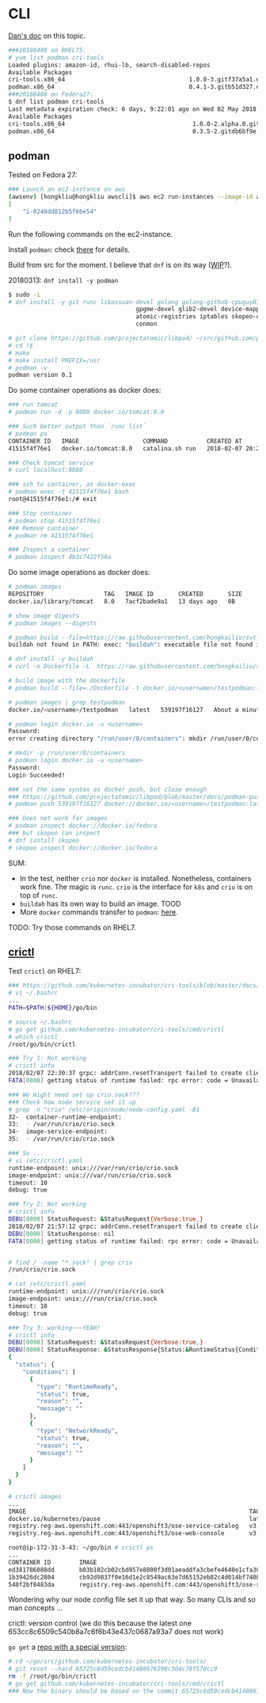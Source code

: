 # CLI

[Dan's doc](https://docs.google.com/document/d/1BwviZAw_7sfTQmOv1V5spibnNyW8iBOjJfQJWQTKJp8/edit) on this topic.

```sh
###20180408 on RHEL75:
# yum list podman cri-tools
Loaded plugins: amazon-id, rhui-lb, search-disabled-repos
Available Packages
cri-tools.x86_64                                   1.0.0-3.gitf37a5a1.el7                                   aos               
podman.x86_64                                      0.4.1-3.gitb51d327.el7                                   rhel-7-extras-next
###20180408 on Fedora27:
$ dnf list podman cri-tools
Last metadata expiration check: 6 days, 9:22:01 ago on Wed 02 May 2018 03:25:36 AM UTC.
Available Packages
cri-tools.x86_64                                    1.0.0-2.alpha.0.git653cc8c.el7                                     aos    
podman.x86_64                                       0.3.5-2.gitdb6bf9e.fc27                                            updates
```

## podman

Tested on Fedora 27:

```sh
### Launch an ec2-instance on aws
(awsenv) [hongkliu@hongkliu awscli]$ aws ec2 run-instances --image-id ami-959441ed     --security-group-ids sg-5c5ace38 --count 1 --instance-type m4.large --key-name id_rsa_perf     --subnet subnet-4879292d --block-device-mappings "[{\"DeviceName\":\"/dev/sda1\", \"Ebs\":{\"VolumeSize\": 30}}]"     --query 'Instances[*].InstanceId'     --tag-specifications="[{\"ResourceType\":\"instance\",\"Tags\":[{\"Key\":\"Name\",\"Value\":\"qe-hongkliu-fedora27-test\"}]}]"
[
    "i-0248dd812b5f66e54"
]
```

Run the following commands on the ec2-instance.

Install `podman`: check [there](https://github.com/projectatomic/libpod/blob/master/docs/tutorials/podman_tutorial.md) for details.

Build from src for the moment. I believe that `dnf` is on its way ([WIP](https://bugzilla.redhat.com/show_bug.cgi?id=1541554)?).

20180313: `dnf install -y podman`

```sh
$ sudo -i
# dnf install -y git runc libassuan-devel golang golang-github-cpuguy83-go-md2man glibc-static \
                                    gpgme-devel glib2-devel device-mapper-devel libseccomp-devel \
                                    atomic-registries iptables skopeo-containers containernetworking-cni \
                                    conmon

# git clone https://github.com/projectatomic/libpod/ ~/src/github.com/projectatomic/libpod
# cd !$
# make
# make install PREFIX=/usr
# podman -v
podman version 0.1

```

Do some container operations as docker does:

```sh
### run tomcat
# podman run -d -p 8080 docker.io/tomcat:8.0

### Such better output than `runc list`
# podman ps
CONTAINER ID   IMAGE                  COMMAND           CREATED AT                      STATUS              PORTS                                                                                            NAMES
41515f4f76e1   docker.io/tomcat:8.0   catalina.sh run   2018-02-07 20:27:14 +0000 UTC   Up 26 seconds ago   0.0.0.0:8080->8080/udp, 0.0.0.0:8080->8080/tcp, 0.0.0.0:8080->8080/udp, 0.0.0.0:8080->8080/tcp   tender_hopper

### Check tomcat service
# curl localhost:8080

### ssh to container, as docker-exec
# podman exec -t 41515f4f76e1 bash
root@41515f4f76e1:/# exit

### Stop container
# podman stop 41515f4f76e1
### Remove container
# podman rm 41515f4f76e1

### Inspect a container
# podman inspect 4b3c7422f50a

```

Do some image operations as docker does:

```sh
# podman images
REPOSITORY                 TAG   IMAGE ID       CREATED       SIZE
docker.io/library/tomcat   8.0   7acf2bade9a1   13 days ago   0B

# show image digests
# podman images --digests

# podman build --file=https://raw.githubusercontent.com/hongkailiu/svt-go-docker/podman/Dockerfile
buildah not found in PATH: exec: "buildah": executable file not found in $PATH

# dnf install -y buildah
# curl -o Dockerfile -L  https://raw.githubusercontent.com/hongkailiu/svt-go-docker/podman/Dockerfile

# build image with the dockerfile
# podman build --file=./Dockerfile -t docker.io/<username>/testpodman:latest

# podman images | grep testpodman
docker.io/<username>/testpodman   latest   539197f16127   About a minute ago   12.1MB

# podman login docker.io -u <username>
Password: 
error creating directory "/run/user/0/containers": mkdir /run/user/0/containers: no such file or directory

# mkdir -p /run/user/0/containers
# podman login docker.io -u <username>
Password: 
Login Succeeded!

### not the same syntax as docker push, but close enough
### https://github.com/projectatomic/libpod/blob/master/docs/podman-push.1.md
# podman push 539197f16127 docker://docker.io/<username>/testpodman:latest

### Does not work for images
# podman inspect docker://docker.io/fedora
### but skopeo can inspect
# dnf isntall skopeo
# skopeo inspect docker://docker.io/fedora

```

SUM:

* In the test, neither `crio` nor `docker` is installed. Nonetheless, containers work fine. The magic is `runc`. `crio` is the interface for `k8s` and `crio` is on top of `runc`.
* `buildah` has its own way to build an image. TOOD
* More `docker` commands transfer to `podman`: [here](https://github.com/projectatomic/libpod/blob/master/transfer.md).


TODO: Try those commands on RHEL7.

## [crictl](https://github.com/kubernetes-incubator/cri-tools/blob/master/docs/crictl.md)

Test `crictl` on RHEL7:

```sh
### https://github.com/kubernetes-incubator/cri-tools/blob/master/docs/crictl.md
# vi ~/.bashrc
...
PATH=$PATH:${HOME}/go/bin

# source ~/.bashrc
# go get github.com/kubernetes-incubator/cri-tools/cmd/crictl
# which crictl 
/root/go/bin/crictl

### Try 1: Not working
# crictl info
2018/02/07 22:30:37 grpc: addrConn.resetTransport failed to create client transport: connection error: desc = "transport: dial unix /var/run/dockershim.sock: connect: no such file or directory"; Reconnecting to {/var/run/dockershim.sock <nil>}
FATA[0000] getting status of runtime failed: rpc error: code = Unavailable desc = grpc: the connection is unavailable 

### We might need set up crio.sock???
### Check how node service set it up
# grep -n "crio" /etc/origin/node/node-config.yaml -B1
32-  container-runtime-endpoint:
33:  - /var/run/crio/crio.sock
34-  image-service-endpoint:
35:  - /var/run/crio/crio.sock

### So ...
# vi /etc/crictl.yaml
runtime-endpoint: unix:///var/run/crio/crio.sock
image-endpoint: unix:///var/run/crio/crio.sock
timeout: 10
debug: true

### Try 2: Not working
# crictl info
DEBU[0000] StatusRequest: &StatusRequest{Verbose:true,} 
2018/02/07 21:57:12 grpc: addrConn.resetTransport failed to create client transport: connection error: desc = "transport: dial unix /var/run/crio.sock: connect: no such file or directory"; Reconnecting to {/var/run/crio.sock <nil>}
DEBU[0000] StatusResponse: nil                          
FATA[0000] getting status of runtime failed: rpc error: code = Unavailable desc = grpc: the connection is unavailable


# find / -name "*.sock" | grep crio
/run/crio/crio.sock

# cat /etc/crictl.yaml 
runtime-endpoint: unix:///run/crio/crio.sock
image-endpoint: unix:///run/crio/crio.sock
timeout: 10
debug: true

### Try 3: working~~~YEAH!
# crictl info
DEBU[0000] StatusRequest: &StatusRequest{Verbose:true,} 
DEBU[0000] StatusResponse: &StatusResponse{Status:&RuntimeStatus{Conditions:[&RuntimeCondition{Type:RuntimeReady,Status:true,Reason:,Message:,} &RuntimeCondition{Type:NetworkReady,Status:true,Reason:,Message:,}],},Info:map[string]string{},} 
{
  "status": {
    "conditions": [
      {
        "type": "RuntimeReady",
        "status": true,
        "reason": "",
        "message": ""
      },
      {
        "type": "NetworkReady",
        "status": true,
        "reason": "",
        "message": ""
      }
    ]
  }
}

# crictl images
...
IMAGE                                                               TAG                 IMAGE ID            SIZE
docker.io/kubernetes/pause                                          latest              d0a2cf2e61af8       247kB
registry.reg-aws.openshift.com:443/openshift3/ose-service-catalog   v3.7                cb92d9837f0e1       269MB
registry.reg-aws.openshift.com:443/openshift3/ose-web-console       v3.9                b03b102cb02cb       493MB

root@ip-172-31-3-43: ~/go/bin # crictl ps
...
CONTAINER ID        IMAGE                                                                    CREATED             STATE               NAME                 ATTEMPT
ed381786088dd       b03b102cb02cbd857e8800f3d01aeaddfa3cbefe4640e1cfa30d593d0ba5e6cf         7 hours ago         CONTAINER_RUNNING   webconsole           0
1b39426dc2804       cb92d9837f0e16d1e2c8549ac63e7d65152eb82c4d014bf74089c04b6ef11ecd         7 hours ago         CONTAINER_RUNNING   controller-manager   2
540f2bf8483da       registry.reg-aws.openshift.com:443/openshift3/ose-service-catalog:v3.7   7 hours ago         CONTAINER_RUNNING   apiserver            0

```

Wondering why our node config file set it up that way. So many CLIs and so man concepts ... 


crictl: version control (we do this because the latest one 653cc8c6509c540b8a7c6f6b43e437c0687a93a7 does not work)

`go get` a [repo with a special version](https://stackoverflow.com/questions/30188499/how-to-do-go-get-on-a-specific-tag-of-a-github-repository):

```sh
# cd ~/go/src/github.com/kubernetes-incubator/cri-tools/
# git reset --hard 65725c8d59cedcb41488676598c304c78f570cc9
rm -f /root/go/bin/crictl
# go get github.com/kubernetes-incubator/cri-tools/cmd/crictl
### Now the binary should be based on the commit 65725c8d59cedcb41488676598c304c78f570cc9
```
